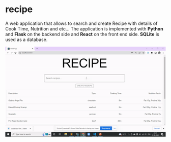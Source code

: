 # recipe
A web application that allows to search and create Recipe with details of Cook Time, Nutrition and etc...
The application is implemented with **Python** and 
**Flask** on the backend side and **React** on the front end
side. **SQLite** is used as a database.

![](./recipe-demo.gif)
